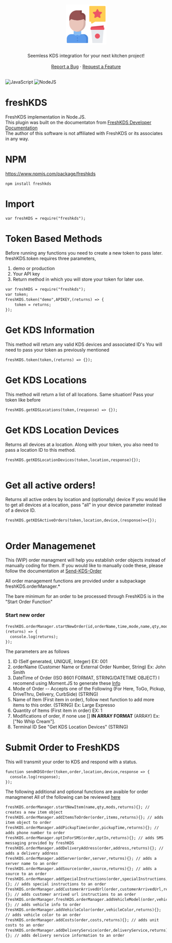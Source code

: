 <h1 align="center">
    <img src="logo.svg" alt="Logo" width="125" height="125">
  </a>
</h1>

<div align="center">
  Seemless KDS integration for your next kitchen project!
  <br />
  <br />
  <a href="https://github.com/arch-linux/freshKDS/issues/new?assignees=arch-linux&labels=triage&template=bug_report.md&title=">Report a Bug</a>
  ·
  <a href="https://github.com/arch-linux/freshKDS/issues/new?assignees=&labels=&template=feature_request.md&title=">Request a Feature</a>
</div>

<div align="center">
<br />
</div>

![JavaScript](https://img.shields.io/badge/javascript-%23323330.svg?style=for-the-badge&logo=javascript&logoColor=%23F7DF1E)
![NodeJS](https://img.shields.io/badge/node.js-6DA55F?style=for-the-badge&logo=node.js&logoColor=white)
    


# freshKDS
 FreshKDS implementation in Node.JS.
 </br>This plugin was built on the documentaton from [FreshKDS Developer Documentation](https://integration-docs.ftservices.cloud/#introduction)
 </br>The author of this software is not affiliated with FreshKDS or its associates in any way.

# NPM
https://www.npmjs.com/package/freshkds
```
npm install freshkds
```

# Import
```
var freshKDS = require("freshkds");
```

# Token Based Methods
Before running any functions you need to create a new token to pass later.
freshKDS.token requires three parameters,

1. demo or production
2. Your API key
3. Return method in which you will store your token for later use.

```
var freshKDS = require("freshkds");
var token;
freshKDS.token("demo",APIKEY,(returns) => {
    token = returns;
});
```


# Get KDS Information
This method will return any valid KDS devices and associated ID's
You will need to pass your token as previously mentioned

```
freshKDS.token(token,(returns) => {});

```

# Get KDS Locations
This method will return a list of all locations.
Same situation! Pass your token like before

```
freshKDS.getKDSLocations(token,(response) => {});
```

# Get KDS Location Devices
Returns all devices at a location.
Along with your token, you also need to pass a location ID to this method.

```
freshKDS.getKDSLocationDevices(token,location,response){});
 
```

# Get all active orders!
Returns all active orders by location and (optionally) device
If you would like to get all devices at a location, pass "all" in your device parameter instead of a device ID.

```
freshKDS.getKDSActiveOrders(token,location,device,(response)=>{});
 
```

# Order Managemenet
This (WIP) order managment will help you establish order objects instead of manually coding for them.
If you would like to manually code these, please follow the documentation at [Send-KDS-Order](https://integration-docs.ftservices.cloud/#send-kds-order)

All order management functions are provided under a subpackage freshKDS.orderManager.*

The bare minimum for an order to be processed through FreshKDS is in the "Start Order Function"
### Start new order

```
freshKDS.orderManager.startNewOrder(id,orderName,time,mode,name,qty,mods,terminal,(returns) => {
  console.log(returns);
});
```

The parameters are as follows
1. ID (Self generated, UNIQUE, Integer) EX: 001
2. orderName (Customer Name or External Order Number, String) Ex: John Smith
3. DateTime of Order (ISO 8601 FORMAT, STRING/DATETIME OBJECT) I recomend using Moment.JS to generate these [Info](https://stackoverflow.com/questions/25725019/how-do-i-format-a-date-as-iso-8601-in-moment-js)
4. Mode of Order -- Accepts one of the Following (For Here, ToGo, Pickup, DriveThru, Delivery, CurbSide) (STRING)
5. Name of Item (First item in order), follow next function to add more items to this order. (STRING) Ex: Large Expresso
6. Quantity of Items (First item in order) EX: 1
7. Modifications of order, if none use [] **IN ARRAY FORMAT** (ARRAY) Ex: ["No Whip Cream"].
8. Terminal ID See "Get KDS Location Devices" (STRING)



# Submit Order to FreshKDS
This will transmit your order to KDS and respond with a status.

```
function sendKDSOrder(token,order,location,device,response => {
  console.log(response);
});

```


The following additional and optional functions are avaible for order managmenet 
All of the following can be reviewed [here](https://integration-docs.ftservices.cloud/#send-kds-order)

```
freshKDS.orderManager.startNewItem(name,qty,mods,returns){}; // creates a new item object
freshKDS.orderManager.addItemsToOrder(order,items,returns){}; // adds item object to order
freshKDS.orderManager.addPickupTime(order,pickupTime,returns){}; // adds phone number to order
freshKDS.orderManager.optInForSMS(order,optIn,returns){}; // adds SMS messaging provided by freshKDS
freshKDS.orderManager.addDeliveryAddress(order,address,returns){}; // adds a delivery address
freshKDS.orderManager.addServer(order,server,returns){}; // adds a server name to an order
freshKDS.orderManager.addSource(order,source,returns){}; // adds a source to an order
freshKDS.orderManager.addSpecialInstructions(order,specialInstructions,returns){}; // adds special instructions to an order
freshKDS.orderManager.addCustomerArrivedUrl(order,customerArrivedUrl,returns){}; // adds customer arrived url instructions to an order
freshKDS.orderManager.freshKDS.orderManager.addVehicleModel(order,vehicleModel,returns){}; // adds vehicle info to order
freshKDS.orderManager.addVehicleColor(order,vehicleColor,returns){}; // adds vehicle color to an order
freshKDS.orderManager.addCosts(order,costs,returns){}; // adds unit costs to an order
freshKDS.orderManager.addDeliveryService(order,deliveryService,returns){}; // adds delivery service information to an order

```
